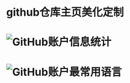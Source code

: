 # github仓库主页美化定制
# ![GitHub账户信息统计](https://github-stats.ubrong.com/api?username=Marcus-cs&show_icons=true&theme=tokyonight) 
# ![GitHub账户最常用语言](https://github-stats.ubrong.com/api/top-langs/?username=Marcus-cs&layout=compact&theme=tokyonight)
